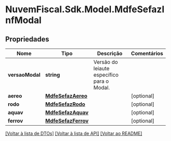 # NuvemFiscal.Sdk.Model.MdfeSefazInfModal

## Propriedades

Nome | Tipo | Descrição | Comentários
------------ | ------------- | ------------- | -------------
**versaoModal** | **string** | Versão do leiaute específico para o Modal. | 
**aereo** | [**MdfeSefazAereo**](MdfeSefazAereo.md) |  | [optional] 
**rodo** | [**MdfeSefazRodo**](MdfeSefazRodo.md) |  | [optional] 
**aquav** | [**MdfeSefazAquav**](MdfeSefazAquav.md) |  | [optional] 
**ferrov** | [**MdfeSefazFerrov**](MdfeSefazFerrov.md) |  | [optional] 

[[Voltar à lista de DTOs]](../README.md#documentation-for-models) [[Voltar à lista de API]](../README.md#documentation-for-api-endpoints) [[Voltar ao README]](../README.md)

